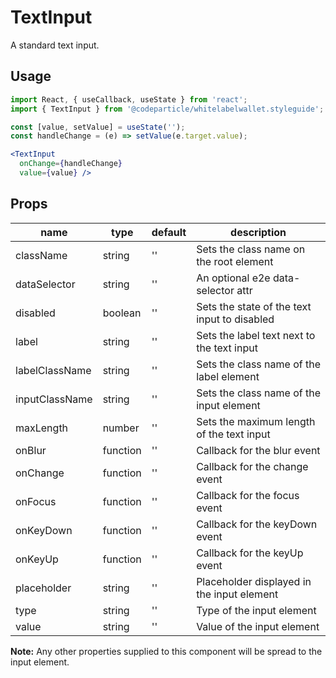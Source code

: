 # TextInput

A standard text input.

## Usage

```jsx
import React, { useCallback, useState } from 'react';
import { TextInput } from '@codeparticle/whitelabelwallet.styleguide';

const [value, setValue] = useState('');
const handleChange = (e) => setValue(e.target.value);

<TextInput
  onChange={handleChange}
  value={value} />
```

## Props

| name | type | default | description |
| ---- | ---- | ------- | ----------- |
| className | string | '' | Sets the class name on the root element |
| dataSelector | string | '' | An optional e2e data-selector attr |
| disabled | boolean | '' | Sets the state of the text input to disabled |
| label | string | '' | Sets the label text next to the text input |
| labelClassName | string | '' | Sets the class name of the label element |
| inputClassName | string | '' | Sets the class name of the input element|
| maxLength | number | '' | Sets the maximum length of the text input |
| onBlur | function | '' | Callback for the blur event |
| onChange | function | '' | Callback for the change event |
| onFocus | function | '' | Callback for the focus event |
| onKeyDown | function | '' | Callback for the keyDown event |
| onKeyUp | function | '' | Callback for the keyUp event |
| placeholder | string | '' | Placeholder displayed in the input element |
| type | string | '' | Type of the input element |
| value | string | '' | Value of the input element |

**Note:** Any other properties supplied to this component will be spread to the input element.
